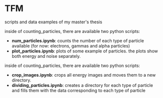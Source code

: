 # TFM
scripts and data examples of my master's thesis

inside of counting_particles, there are available two python scripts:
- **num_particles.ipynb**: counts the number of each type of particle available (for now: electrons, gammas and alpha particles)
- **plot_particles.ipynb**: plots of some example of particles. the plots show both energy and noise separately. 

inside of counting_particles, there are available two python scripts:
- **crop_images.ipynb**: crops all energy images and moves them to a new directory.
- **dividing_particles.ipynb**: creates a directory for each type of particle and fills them with the data corresponding to each type of particle
